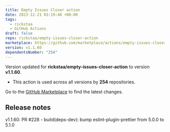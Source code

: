 ```yaml
---
title: Empty Issues Closer action
date: 2023-12-21 03:19:48 +00:00
tags:
  - rickstaa
  - GitHub Actions
draft: false
repo: rickstaa/empty-issues-closer-action
marketplace: https://github.com/marketplace/actions/empty-issues-closer-action
version: v1.1.60
dependentsNumber: "254"
---
```



Version updated for **rickstaa/empty-issues-closer-action** to version **v1.1.60**.
- This action is used across all versions by **254** repositories.

Go to the [GitHub Marketplace](https://github.com/marketplace/actions/empty-issues-closer-action) to find the latest changes.

## Release notes

v1.1.60: PR #228 - build(deps-dev): bump eslint-plugin-prettier from 5.0.0 to 5.1.0
